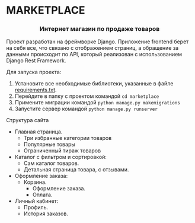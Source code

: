 # MARKETPLACE

<h3 align="center">Интернет магазин по продаже товаров
</h3>
Проект разработан на фреймворке Django. Приложение frontend берет на себя все, что связано с отображением страниц, 
а обращение за данными происходит по API, который реализован с использованием Django Rest Framework.

Для запуска проекта:  
1. Установите все необходимые библиотеки, указанные в файле [requirements.txt](requirements.txt).
2. Перейдите в папку с проектом командой ```cd marketplace```
3. Примените миграции командой ```python manage.py makemigrations```
4. Запустите сервер командой ```python manage.py runserver```

Структура сайта
* Главная страница.
    * Три избранные категории товаров
    * Популярные товары
    * Ограниченный тираж товаров
* Каталог с фильтром и сортировкой:
    * Сам каталог товаров.
    * Детальная страница товара, с отзывами.
* Оформление заказа:
    * Корзина.
      * Оформление заказа.
      * Оплата.
* Личный кабинет:
    * Профиль.
    * История заказов.